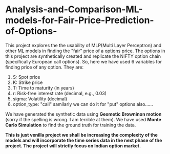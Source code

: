 # Analysis-and-Comparison-ML-models-for-Fair-Price-Prediction-of-Options-
This project explores the the usability of MLP(Multi Layer Perceptron) and other ML models in finding the "fair" price of a options price. The options in this project are synthetically created and replicate the NIFTY option chain (specifically European call options).
So, here we have used 6 variables for finding price of any option. They are: 
1. S: Spot price
2. K: Strike price
3. T: Time to maturity (in years)
4. r: Risk-free interest rate (decimal, e.g., 0.03)
5. sigma: Volatility (decimal)
6. option_type: "call" samilarly we can do it for "put" options also......

We have generated the synthetic data using **Geometic Browninon motion** (sorry if the spelling is wrong. I am terrible at them). We have used **Monte Carlo Simulation** to find the ground truth for training the data.

**This is just venilla project we shall be increasing the complexity of the models and will incorporate the time series data in the next phase of the project. The project will strictly focus on Indian option market.**
